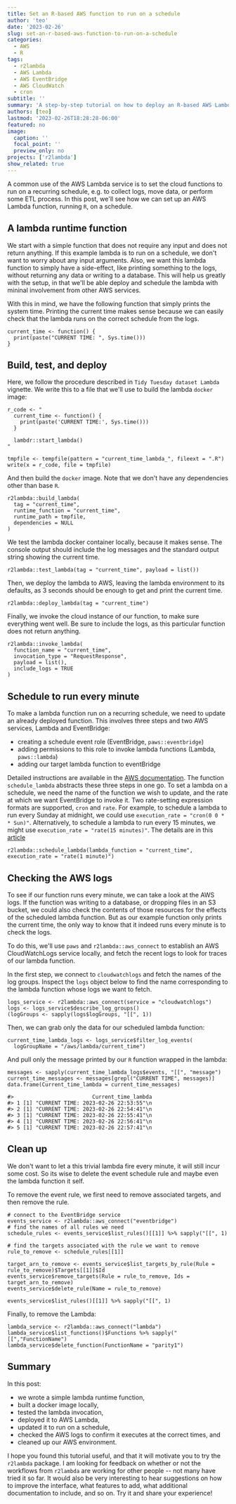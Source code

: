 ```yaml
---
title: Set an R-based AWS function to run on a schedule
author: 'teo'
date: '2023-02-26'
slug: set-an-r-based-aws-function-to-run-on-a-schedule
categories:
  - AWS
  - R
tags:
  - r2lambda
  - AWS Lambda
  - AWS EventBridge
  - AWS CloudWatch
  - cron
subtitle: ''
summary: 'A step-by-step tutorial on how to deploy an R-based AWS Lambda function, how to set it to run on a recurring schedule, how to validate that the execution happens on schedule, and how to clean up. All from the R console.'
authors: [teo]
lastmod: '2023-02-26T18:28:28-06:00'
featured: no
image:
  caption: ''
  focal_point: ''
  preview_only: no
projects: ['r2lambda']
show_related: true
---
```


A common use of the AWS Lambda service is to set the cloud functions to run on a 
recurring schedule, e.g. to collect logs, move data, or perform some ETL process.
In this post, we'll see how we can set up an AWS Lambda function, running `R`, on 
a schedule.

## A lambda runtime function

We start with a simple function that does not require any input and does not return
anything. If this example lambda is to run on a schedule, we don't want to worry
about any input arguments. Also, we want this lambda function to simply have a 
side-effect, like printing something to the logs, without returning any data or writing
to a database. This will help us greatly with the setup, in that we'll be able deploy 
and schedule the lambda with mininal involvement from other AWS services.

With this in mind, we have the following function that simply prints the system time.
Printing the current time makes sense because we can easily check that the lambda runs
on the correct schedule from the logs.

```{r}
current_time <- function() {
  print(paste("CURRENT TIME: ", Sys.time()))
}
```

## Build, test, and deploy

Here, we follow the procedure described in `Tidy Tuesday dataset Lambda` vignette.
We write this to a file that we'll use to build the lambda `docker` image:

```{r}
r_code <- "
  current_time <- function() {
    print(paste('CURRENT TIME:', Sys.time()))
  }
  
  lambdr::start_lambda()
"

tmpfile <- tempfile(pattern = "current_time_lambda_", fileext = ".R")
write(x = r_code, file = tmpfile)
```

And then build the `docker` image. Note that we don't have any dependencies other 
than base `R`.

```{r}
r2lambda::build_lambda(
  tag = "current_time",
  runtime_function = "current_time",
  runtime_path = tmpfile,
  dependencies = NULL
)
```

We test the lambda docker container locally, because it makes sense. The console 
output should include the log messages and the standard output string showing the
current time.

```{r}
r2lambda::test_lambda(tag = "current_time", payload = list())
```

Then, we deploy the lambda to AWS, leaving the lambda environment to its defaults, 
as 3 seconds should be enough to get and print the current time.

```{r}
r2lambda::deploy_lambda(tag = "current_time")
```

Finally, we invoke the cloud instance of our function, to make sure everything went 
well. Be sure to include the logs, as this particular function does not return anything.

```{r}
r2lambda::invoke_lambda(
  function_name = "current_time",
  invocation_type = "RequestResponse",
  payload = list(),
  include_logs = TRUE
)
```

## Schedule to run every minute

To make a lambda function run on a recurring schedule, we need to update an already 
deployed function. This involves three steps and two AWS services, Lambda and EventBridge:

- creating a schedule event role (EventBridge, `paws::eventbridge`)
- adding permissions to this role to invoke lambda functions (Lambda, `paws::lambda`)
- adding our target lambda function to eventBridge

Detailed instructions are available in the [AWS documentation](https://docs.aws.amazon.com/eventbridge/latest/userguide/eb-run-lambda-schedule.html).
The function `schedule_lambda` abstracts these three steps in one go. To set a lambda 
on a schedule, we need the name of the function we wish to update, and the rate at which
we want EventBridge to invoke it. Two rate-setting expression formats are supported, 
`cron` and `rate`. For example, to schedule a lambda to run every Sunday at midnight, 
we could use `execution_rate = "cron(0 0 * * Sun)"`. Alternatively, to schedule a lambda
to run every 15 minutes, we might use `execution_rate = "rate(15 minutes)"`. The details are
in this [article](https://docs.aws.amazon.com/eventbridge/latest/userguide/eb-create-rule-schedule.html)

```{r}
r2lambda::schedule_lambda(lambda_function = "current_time", execution_rate = "rate(1 minute)")
```

## Checking the AWS logs

To see if our function runs every minute, we can take a look at the AWS logs. If the 
function was writing to a database, or dropping files in an S3 bucket, we could also check 
the contents of those resources for the effects of the scheduled lambda function. But as
our example function only prints the current time, the only way to know that it indeed runs
every minute is to check the logs.

To do this, we'll use `paws` and `r2lambda::aws_connect` to establish an AWS CloudWatchLogs
service locally, and fetch the recent logs to look for traces of our lambda function.


In the first step, we connect to `cloudwatchlogs` and fetch the names of the log groups.
Inspect the `logs` object below to find the name corresponding to the lambda function
whose logs we want to fetch.

```{r}
logs_service <- r2lambda::aws_connect(service = "cloudwatchlogs")
logs <- logs_service$describe_log_groups()
(logGroups <- sapply(logs$logGroups, "[[", 1))
```

Then, we can grab only the data for our scheduled lambda function:

```{r}
current_time_lambda_logs <- logs_service$filter_log_events(
  logGroupName = "/aws/lambda/current_time")
```

And pull only the message printed by our `R` function wrapped in the lambda:

```{r}
messages <- sapply(current_time_lambda_logs$events, "[[", "message")
current_time_messages <- messages[grepl("CURRENT TIME", messages)]
data.frame(Current_time_lambda = current_time_messages)

#>                         Current_time_lambda
#> 1 [1] "CURRENT TIME: 2023-02-26 22:53:55"\n
#> 2 [1] "CURRENT TIME: 2023-02-26 22:54:41"\n
#> 3 [1] "CURRENT TIME: 2023-02-26 22:55:41"\n
#> 4 [1] "CURRENT TIME: 2023-02-26 22:56:41"\n
#> 5 [1] "CURRENT TIME: 2023-02-26 22:57:41"\n

```

## Clean up

We don't want to let a this trivial lambda fire every minute, it will still incur 
some cost. So its wise to delete the event schedule rule and maybe even the lambda 
function it self.

To remove the event rule, we first need to remove associated targets, and then remove
the rule.

```{r}
# connect to the EventBridge service
events_service <- r2lambda::aws_connect("eventbridge")
# find the names of all rules we need
schedule_rules <- events_service$list_rules()[[1]] %>% sapply("[[", 1)

# find the targets associated with the rule we want to remove
rule_to_remove <- schedule_rules[[1]]

target_arn_to_remove <- events_service$list_targets_by_rule(Rule = rule_to_remove)$Targets[[1]]$Id
events_service$remove_targets(Rule = rule_to_remove, Ids = target_arn_to_remove)
events_service$delete_rule(Name = rule_to_remove)

events_service$list_rules()[[1]] %>% sapply("[[", 1)

```

Finally, to remove the Lambda:

```{r}
lambda_service <- r2lambda::aws_connect("lambda")
lambda_service$list_functions()$Functions %>% sapply("[[","FunctionName")
lambda_service$delete_function(FunctionName = "parity1")
```

## Summary

In this post: 
  - we wrote a simple lambda runtime function, 
  - built a docker image locally,
  - tested the lambda invocation, 
  - deployed it to AWS Lambda, 
  - updated it to run on a schedule,
  - checked the AWS logs to confirm it executes at the correct times, and 
  - cleaned up our AWS environment. 

I hope you found this tutorial useful, and that it will motivate you to try the `r2lambda` 
package. I am looking for feedback on whether or not the workflows from `r2lambda` are
working for other people -- not many have tried it so far. It would also be very interesting
to hear suggestions on how to improve the interface, what features to add, what 
additional documentation to include, and so on. Try it and share your experience!


